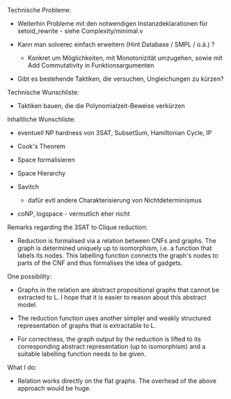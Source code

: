 Technische Probleme: 

* Weiterhin Probleme mit den notwendigen Instanzdeklarationen für setoid_rewrite - siehe Complexity/minimal.v

* Kann man solverec einfach erweitern (Hint Database / SMPL / o.ä.) ?
  - Konkret um Möglichkeiten, mit Monotonizität umzugehen, sowie mit Add Commutativity in Funktionsargumenten

* Gibt es bestehende Taktiken, die versuchen, Ungleichungen zu kürzen?


Technische Wunschliste: 

* Taktiken bauen, die die Polynomialzeit-Beweise verkürzen

Inhaltliche Wunschliste: 
* eventuell NP hardness von 3SAT, SubsetSum, Hamiltonian Cycle, IP

* Cook's Theorem 

* Space formalisieren

* Space Hierarchy

* Savitch
  * dafür evtl andere Charakterisierung von Nichtdeterminismus

* coNP, logspace - vermutlich eher nicht



Remarks regarding the 3SAT to Clique reduction: 

* Reduction is formalised via a relation between CNFs and graphs. The graph is determined uniquely up to isomorphism, i.e. a function that labels its nodes. This labelling function connects the graph's nodes to parts of the CNF and thus formalises the idea of gadgets.

One possibility: 

* Graphs in the relation are abstract propositional graphs that cannot be extracted to L. I hope that it is easier to reason about this abstract model.

* The reduction function uses another simpler and weakly structured representation of graphs that is extractable to L. 

* For correctness, the graph output by the reduction is lifted to its corresponding abstract representation (up to isomorphism) and a suitable labelling function needs to be given.


What I do: 

* Relation works directly on the flat graphs. The overhead of the above approach would be huge.
